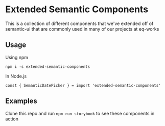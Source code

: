 # Extended Semantic Components
This is a collection of different components that we've extended off of semantic-ui that are commonly used in many of our projects at eq-works

## Usage
Using npm
```
npm i -s extended-semantic-components
```

In Node.js
```
const { SemanticDatePicker } = import 'extended-semantic-components'
```

## Examples
Clone this repo and run `npm run storybook` to see these components in action
